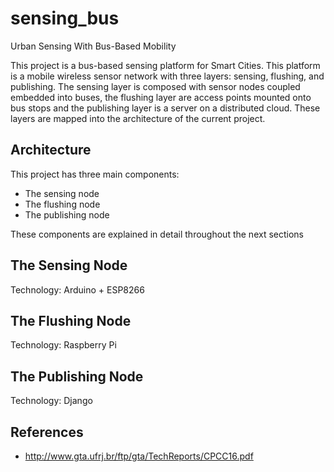 # sensing_bus
Urban Sensing With Bus-Based Mobility

This project is a bus-based sensing platform for Smart Cities. This platform is a mobile wireless sensor network with three layers: sensing, flushing, and publishing. The sensing layer is composed with sensor nodes coupled embedded into buses, the flushing layer are access points mounted onto bus stops and the publishing layer is a server on a distributed cloud. These layers are mapped into the architecture of the current project.  

## Architecture
This project has three main components:
- The sensing node
- The flushing node
- The publishing node

These components are explained in detail throughout the next sections

## The Sensing Node
Technology: Arduino + ESP8266

## The Flushing Node
Technology: Raspberry Pi

## The Publishing Node
Technology: Django

## References
- http://www.gta.ufrj.br/ftp/gta/TechReports/CPCC16.pdf
